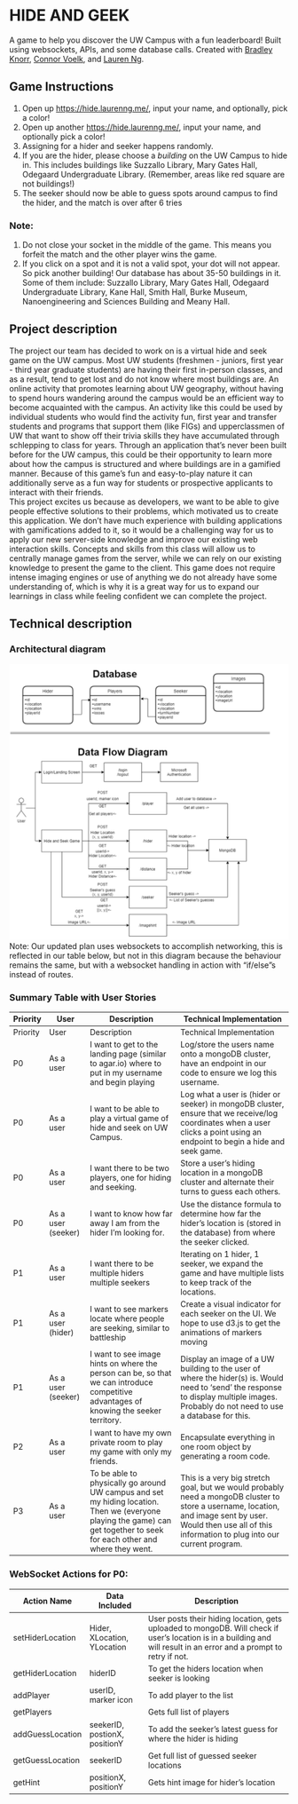 # HIDE AND GEEK
A game to help you discover the UW Campus with a fun leaderboard! Built using websockets, APIs, and some database calls. Created with [Bradley Knorr](https://github.com/IamSuperB4), [Connor Voelk](https://github.com/connorvoelk), and [Lauren Ng](https://github.com/laurenng).

## Game Instructions
1. Open up https://hide.laurenng.me/, input your name, and optionally, pick a color! <br>
2. Open up another https://hide.laurenng.me/, input your name, and optionally pick a color! <br>
3. Assigning for a hider and seeker happens randomly. <br>
4. If you are the hider, please choose a *building* on the UW Campus to hide in. This includes buildings like Suzzallo Library, Mary Gates Hall, Odegaard Undergraduate Library. (Remember, areas like red square are not buildings!) <br>
5. The seeker should now be able to guess spots around campus to find the hider, and the match is over after 6 tries

### Note: <br> 
1. Do not close your socket in the middle of the game. This means you forfeit the match and the other player wins the game. <br>
2. If you click on a spot and it is not a valid spot, your dot will not appear. So pick another building! Our database has about 35-50 buildings in it. Some of them include: Suzzallo Library, Mary Gates Hall, Odegaard Undergraduate Library, Kane Hall, Smith Hall, Burke Museum, Nanoengineering and Sciences Building and Meany Hall. <br>

## Project description
The project our team has decided to work on is a virtual hide and seek game on the UW  campus. Most UW students (freshmen - juniors, first year - third year graduate students) are having their first in-person classes, and as a result, tend to get lost and do not know where most buildings are. An online activity that promotes learning about UW geography, without having to spend hours wandering around the campus would be an efficient way to become acquainted with the campus. An activity like this could be used by individual students who would find the activity fun, first year and transfer students and programs that support them (like FIGs) and upperclassmen of UW that want to show off their trivia skills they have accumulated through schlepping to class for years. Through an application that’s never been built before for the UW campus, this could be their opportunity to learn more about how the campus is structured and where buildings are in a gamified manner. Because of this game’s fun and easy-to-play nature it can additionally serve as a fun way for students or prospective applicants to interact with their friends. 
<br>
This project excites us because as developers, we want to be able to give people effective solutions to their problems, which motivated us to create this application. We don’t have much experience with building applications with gamifications added to it, so it would be a challenging way for us to apply our new server-side knowledge and improve our existing web interaction skills. Concepts and skills from this class will allow us to centrally manage games from the server, while we can rely on our existing knowledge to present the game to the client. This game does not require intense imaging engines or use of anything we do not already have some understanding of, which is why it is a great way for us to expand our learnings in class while feeling confident we can complete the project.

## Technical description
### Architectural diagram
![public\images\archidiagram](public/images/archidiagram.png)
Note: Our updated plan uses websockets to accomplish networking, this is reflected in our table below, but not in this diagram because the behaviour remains the same, but with a websocket handling in action with “if/else”s instead of routes.
 
### Summary Table with User Stories
| Priority | User               | Description                                                                                                                                                                | Technical Implementation                                                                                                                                                                                      |
|----------|--------------------|----------------------------------------------------------------------------------------------------------------------------------------------------------------------------|---------------------------------------------------------------------------------------------------------------------------------------------------------------------------------------------------------------|
| Priority | User               | Description                                                                                                                                                                | Technical Implementation                                                                                                                                                                                      |
| P0       | As a user          | I want to get to the landing page (similar to agar.io) where to put in my username and begin playing                                                                       | Log/store the users name onto a mongoDB cluster, have an endpoint in our code to ensure we log this username.                                                                                                 |
| P0       | As a user          | I want to be able to play a virtual game of hide and seek on UW Campus.                                                                                                    | Log what a user is (hider or seeker) in mongoDB cluster, ensure that we receive/log coordinates when a user clicks a point using an endpoint to begin a hide and seek game.                                   |
| P0       | As a user          | I want there to be two players, one for hiding and seeking.                                                                                                                | Store a user’s hiding location in a mongoDB cluster and alternate their turns to guess each others.                                                                                                           |
| P0       | As a user (seeker) | I want to know how far away I am from the hider I’m looking for.                                                                                                           | Use the distance formula to determine how far the hider’s location is (stored in the database) from where the seeker clicked.                                                                                 |
| P1       | As a user          | I want there to be multiple hiders multiple seekers                                                                                                                        | Iterating on 1 hider, 1 seeker, we expand the game and have multiple lists to keep track of the locations.                                                                                                    |
| P1       | As a user (hider)  | I want to see markers locate where people are seeking, similar to battleship                                                                                               | Create a visual indicator for each seeker on the UI. We hope to use d3.js to get the animations of markers moving                                                                                             |
| P1       | As a user (seeker) | I want to see image hints on where the person can be, so that we can introduce competitive advantages of knowing the seeker territory.                                     | Display an image of a UW building to the user of where the hider(s) is. Would need to ‘send’ the response to display multiple images. Probably do not need to use a database for this.                        |
| P2       | As a user          | I want to have my own private room to play my game with only my friends.                                                                                                   | Encapsulate everything in one room object by generating a room code.                                                                                                                                          |
| P3       | As a user          | To be able to physically go around UW campus and set my hiding location. Then we (everyone playing the game) can get together to seek for each other and where they went.  | This is a very big stretch goal, but we would probably need a mongoDB cluster to store a username, location, and image sent by user. Would then use all of this information to plug into our current program. |

### WebSocket Actions for P0:
| Action Name      | Data Included                 | Description                                                                                                                                                          |
|------------------|-------------------------------|----------------------------------------------------------------------------------------------------------------------------------------------------------------------|
| setHiderLocation | Hider, XLocation, YLocation   | User posts their hiding location, gets uploaded to mongoDB. Will check if user’s location is in a building and will result in an error and a prompt to retry if not. |
| getHiderLocation | hiderID                       | To get the hiders location when seeker is looking                                                                                                                    |
| addPlayer        | userID, marker icon           | To add player to the list                                                                                                                                            |
| getPlayers       |                               | Gets full list of players                                                                                                                                            |
| addGuessLocation | seekerID, postionX, positionY | To add the seeker’s latest guess for where the hider is hiding                                                                                                       |
| getGuessLocation | seekerID                      | Get full list of guessed seeker locations                                                                                                                            |
| getHint          | positionX, positionY          | Gets hint image for hider’s location                                                                                                                                 |
